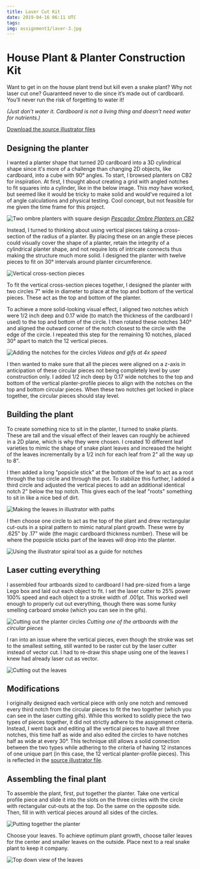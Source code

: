```yaml
---
title: Laser Cut Kit
date: 2019-04-16 06:11 UTC
tags:
img: assignment1/laser-3.jpg
---
```


# House Plant & Planter Construction Kit

Want to get in on the house plant trend but kill even a snake plant? Why not laser cut one? Guaranteed never to die since it’s made out of cardboard. You’ll never run the risk of forgetting to water it!

_(Just don’t water it. Cardboard is not a living thing and doesn’t need water for nutrients.)_

[Download the source illustrator files](http://klare.io/hcde598/documentation/laser-cut-kit/planter.ai)

## Designing the planter

I wanted a planter shape that turned 2D cardboard into a 3D cylindrical shape since it's more of a challenge than changing 2D objects, like cardboard, into a cube with 90° angles. To start, I browsed planters on CB2 for inspiration. At first, I thought about creating a grid with angled notches to fit squares into a cylinder, like in the below image. This _may_ have worked, but seemed like it would be tricky to make solid and would've required a lot of angle calculations and physical testing. Cool concept, but not feasible for me given the time frame for this project.

![Two ombre planters with square design](assignment1/cb2-planter.png)
_[Pescador Ombre Planters on CB2](https://www.cb2.com/pescador-ombre-planters/f19685)_

Instead, I turned to thinking about using vertical pieces taking a cross-section of the radius of a planter. By placing these on an angle these pieces could visually cover the shape of a planter, retain the integrity of a cylindrical planter shape, and not require lots of intricate connects thus making the structure much more solid. I designed the planter with twelve pieces to fit on 30° intervals around planter circumference.

![Vertical cross-section pieces](assignment1/laser-1.jpg)

To fit the vertical cross-section pieces together, I designed the planter with two circles 7" wide in diameter to place at the top and bottom of the vertical pieces. These act as the top and bottom of the planter.

To achieve a more solid-looking visual effect, I aligned two notches which were 1/2 inch deep and 0.17 wide (to match the thickness of the cardboard I used) to the top and bottom of the circle. I then rotated these notches 340° and aligned the outward corner of the notch closest to the circle with the edge of the circle. I repeated this step for the remaining 10 notches, placed 30° apart to match the 12 vertical pieces.

![Adding the notches for the circles](assignment1/laser-4.gif)
_Videos and gifs at 4x speed_

I then wanted to make sure that all the pieces were aligned on a z-axis in anticipation of these circular pieces not being completely level by user construction only. I added 1/2 inch deep by 0.17 wide notches to the top and bottom of the vertical planter-profile pieces to align with the notches on the top and bottom circular pieces. When these two notches get locked in place together, the circular pieces should stay level.

## Building the plant

To create something nice to sit in the planter, I turned to snake plants. These are tall and the visual effect of their leaves can roughly be achieved in a 2D plane, which is why they were chosen. I created 10 different leaf varieties to mimic the shape of snake plant leaves and increased the height of the leaves incrementally by a 1/2 inch for each leaf from 2" all the way up to 8".

I then added a long "popsicle stick" at the bottom of the leaf to act as a root through the top circle and through the pot. To stabilize this further, I added a third circle and adjusted the vertical pieces to add an additional identical notch 2" below the top notch. This gives each of the leaf "roots" something to sit in like a nice bed of dirt.

![Making the leaves in illustrator with paths](assignment1/laser-5.gif)

I then choose one circle to act as the top of the plant and drew rectangular cut-outs in a spiral pattern to mimic natural plant growth. These were by .625" by .17" wide (the magic cardboard thickness number). These will be where the popsicle sticks part of the leaves will drop into the planter.

![Using the illustrator spiral tool as a guide for notches](assignment1/illustrator-spiral.jpg)

## Laser cutting everything

I assembled four artboards sized to cardboard I had pre-sized from a large Lego box and laid out each object to fit. I set the laser cutter to 25% power 100% speed and each object to a stroke width of .001pt. This worked well enough to properly cut out everything, though there was some funky smelling carboard smoke (which you can see in the gifs).

![Cutting out the planter circles](assignment1/laser-1.gif)
_Cutting one of the artboards with the circular pieces_

I ran into an issue where the vertical pieces, even though the stroke was set to the smallest setting, still wanted to be raster cut by the laser cutter instead of vector cut. I had to re-draw this shape using one of the leaves I knew had already laser cut as vector.

![Cutting out the leaves](assignment1/laser-2.gif)

## Modifications

I originally designed each vertical piece with only one notch and removed every third notch from the circular pieces to fit the two together (which you can see in the laser cutting gifs). While this worked to solidly piece the two types of pieces together, it did not strictly adhere to the assignment criteria. Instead, I went back and editing all the vertical pieces to have all three notches, this time half as wide and also edited the circles to have notches half as wide at every 30°. This technique still allows a solid connection between the two types while adhering to the criteria of having 12 instances of one unique part (in this case, the 12 vertical planter-profile pieces). This is reflected in the [source illustrator file](http://klare.io/hcde598/documentation/laser-cut-kit/planter.ai).

## Assembling the final plant

To assemble the plant, first, put together the planter. Take one vertical profile piece and slide it into the slots on the three circles with the circle with rectangular cut-outs at the top. Do the same on the opposite side. Then, fill in with vertical pieces around all sides of the circles.

![Putting together the planter](assignment1/laser-2.jpg)

Choose your leaves. To achieve optimum plant growth, choose taller leaves for the center and smaller leaves on the outside. Place next to a real snake plant to keep it company.

![Top down view of the leaves](assignment1/laser-4.jpg)
